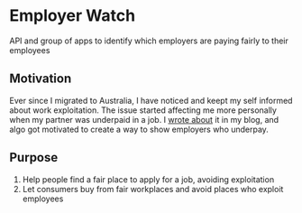 # Employer Watch
API and group of apps to identify which employers are paying fairly to their employees

## Motivation
Ever since I migrated to Australia, I have noticed and keept my self informed about work exploitation. The issue started affecting me more personally when my partner was underpaid in a job. I [wrote about](http://15hoursahead.com/worker-exploitation-in-australia/) it in my blog, and algo got motivated to create a way to show employers who underpay.

## Purpose
1. Help people find a fair place to apply for a job, avoiding exploitation
2. Let consumers buy from fair workplaces and avoid places who exploit employees


